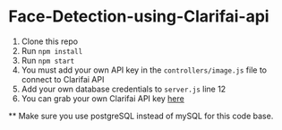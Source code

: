 # Face-Detection-using-Clarifai-api

1. Clone this repo
2. Run `npm install`
3. Run `npm start`
4. You must add your own API key in the `controllers/image.js` file to connect to Clarifai API
5. Add your own database credentials to `server.js` line 12
6. You can grab your own Clarifai API key [here](https://www.clarifai.com/)
   
   

** Make sure you use postgreSQL instead of mySQL for this code base.
